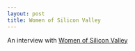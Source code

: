 ```yaml
---
layout: post
title: Women of Silicon Valley
---
```


An interview with [Women of Silicon Valley](https://www.womenofsiliconvalley.com/blog/dispelling-myths-promoting-women-in-tech-qa-bloomberg-dr-amanda-stent)

